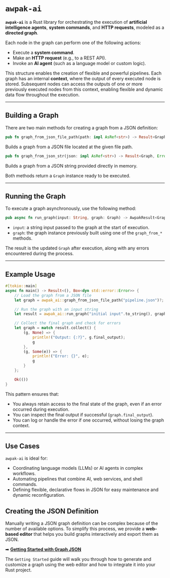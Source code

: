 # `awpak-ai`

**`awpak-ai`** is a Rust library for orchestrating the execution of **artificial intelligence agents**, **system commands**, and **HTTP requests**, modeled as a **directed graph**.

Each node in the graph can perform one of the following actions:

* Execute a **system command**.
* Make an **HTTP request** (e.g., to a REST API).
* Invoke an **AI agent** (such as a language model or custom logic).

This structure enables the creation of flexible and powerful pipelines. Each graph has an internal **context**, where the output of every executed node is stored. Subsequent nodes can access the outputs of one or more previously executed nodes from this context, enabling flexible and dynamic data flow throughout the execution.

---

## Building a Graph

There are two main methods for creating a graph from a JSON definition:

```rust
pub fn graph_from_json_file_path(path: impl AsRef<str>) -> Result<Graph, Error>
```

Builds a graph from a JSON file located at the given file path.

```rust
pub fn graph_from_json_str(json: impl AsRef<str>) -> Result<Graph, Error>
```

Builds a graph from a JSON string provided directly in memory.

Both methods return a `Graph` instance ready to be executed.

---

## Running the Graph

To execute a graph asynchronously, use the following method:

```rust
pub async fn run_graph(input: String, graph: Graph) -> AwpakResult<Graph, Error>
```

* `input`: a string input passed to the graph at the start of execution.
* `graph`: the graph instance previously built using one of the `graph_from_*` methods.

The result is the updated `Graph` after execution, along with any errors encountered during the process.

---

## Example Usage

```rust
#[tokio::main]
async fn main() -> Result<(), Box<dyn std::error::Error>> {
    // Load the graph from a JSON file
    let graph = awpak_ai::graph_from_json_file_path("pipeline.json")?;

    // Run the graph with an input string
    let result = awpak_ai::run_graph("initial input".to_string(), graph).await;

    // Collect the final graph and check for errors
    let graph = match result.collect() {
        (g, None) => {
            println!("Output: {:?}", g.final_output);
            g
        },
        (g, Some(e)) => {
            println!("Error: {}", e);
            g
        }
    };

    Ok(())
}
```

This pattern ensures that:

* You always retain access to the final state of the graph, even if an error occurred during execution.
* You can inspect the final output if successful (`graph.final_output`).
* You can log or handle the error if one occurred, without losing the graph context.

---

## Use Cases

`awpak-ai` is ideal for:

* Coordinating language models (LLMs) or AI agents in complex workflows.
* Automating pipelines that combine AI, web services, and shell commands.
* Defining flexible, declarative flows in JSON for easy maintenance and dynamic reconfiguration.

## Creating the JSON Definition

Manually writing a JSON graph definition can be complex because of the number of available options.
To simplify this process, we provide a **web-based editor** that helps you build graphs interactively and export them as JSON.

➡ **[Getting Started with Graph JSON](http://awpak.com/docs/getting-started)**

The `Getting Started` guide will walk you through how to generate and customize a graph using the web editor and how to integrate it into your Rust project.